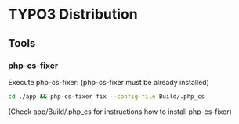 # TYPO3 Distribution


## Tools

### php-cs-fixer

Execute php-cs-fixer: (php-cs-fixer must be already installed)
```bash
cd ./app && php-cs-fixer fix --config-file Build/.php_cs
```
(Check app/Build/.php_cs for instructions how to install php-cs-fixer)
